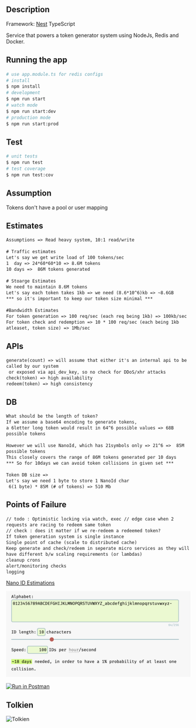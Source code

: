 
## Description

Framework: [Nest](https://github.com/nestjs/nest) TypeScript 

Service that powers a token generator system using NodeJs, Redis and
Docker.

## Running the app

```bash
# use app.module.ts for redis configs
# install
$ npm install
# development
$ npm run start
# watch mode
$ npm run start:dev
# production mode
$ npm run start:prod
```

## Test

```bash
# unit tests
$ npm run test
# test coverage
$ npm run test:cov
```
## Assumption
Tokens don't have a pool or user mapping

## Estimates
```
Assumptions => Read heavy system, 10:1 read/write

# Traffic estimates
Let's say we get write load of 100 tokens/sec
1  day => 24*60*60*10 => 8.6M tokens
10 days =>  86M tokens generated

# Stoarge Estimates
We need to maintain 8.6M tokens 
Let's say each token takes 1kb => we need (8.6*10^6)kb => ~8.6GB
*** so it's important to keep our token size minimal ***

#Bandwidth Estimates
For token generation => 100 req/sec (each req being 1kb) => 100kb/sec 
For token check and redemption => 10 * 100 req/sec (each being 1kb atleaset, token size) => 1Mb/sec 
```
## APIs
```
generate(count) => will assume that either it's an internal api to be called by our system 
 or exposed via api_dev_key, so no check for DDoS/xhr attacks 
check(token) => high availability
redeem(token) => high consistency
```

## DB
```
What should be the length of token?
If we assume a base64 encoding to generate tokens, 
a 6letter long token would result in 64^6 possible values => 68B possible tokens

However we will use NanoId, which has 21symbols only => 21^6 =>  85M possible tokens 
This closely covers the range of 86M tokens generated per 10 days
*** So for 10days we can avoid token collisions in given set ***
 
Token DB size => 
Let's say we need 1 byte to store 1 NanoId char
 6(1 byte) * 85M (# of tokens) => 510 Mb
```
 
## Points of Failure
```
// todo : Optimistic locking via watch, exec // edge case when 2 requests are racing to redeem same token
// check : does it matter if we re-redeem a redeemed token?
If token generation system is single instance
Single point of cache (scale to distributed cache)
Keep generate and check/redeem in seperate micro services as they will have different b/w scaling requirements (or lambdas)
cleanup crons
alert/monitoring checks
logging
```

[Nano ID Estimations](https://zelark.github.io/nano-id-cc/) 

![](nanoid.png)

[![Run in Postman](https://run.pstmn.io/button.svg)](https://app.getpostman.com/run-collection/79b38a80c0da2610edf4?action=collection%2Fimport)

## Tolkien
![Tolkien](https://upload.wikimedia.org/wikipedia/en/7/7c/Token_Black2.webp)
